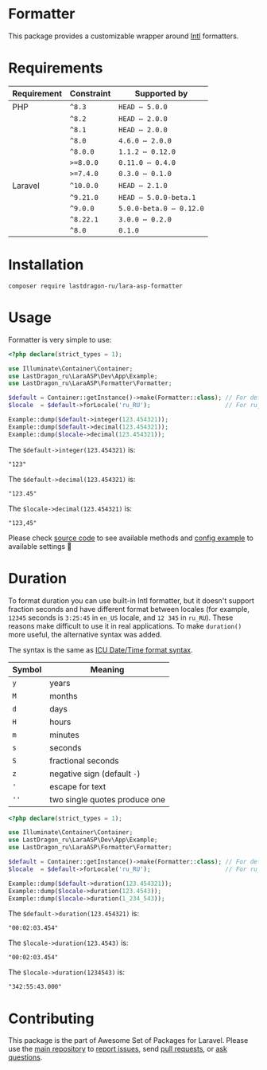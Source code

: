 # Formatter

This package provides a customizable wrapper around [Intl](https://www.php.net/manual/en/book.intl) formatters.

[include:exec]: <../../dev/artisan lara-asp-documentator:requirements>
[//]: # (start: 876a9177c0e8e3722ac84e8f3888245fc9070a64a87dedfe7c9d9ba2a13b374b)
[//]: # (warning: Generated automatically. Do not edit.)

# Requirements

| Requirement  | Constraint          | Supported by |
|--------------|---------------------|------------------|
|  PHP  | `^8.3` |   `HEAD ⋯ 5.0.0`   |
|  | `^8.2` |   `HEAD ⋯ 2.0.0`   |
|  | `^8.1` |   `HEAD ⋯ 2.0.0`   |
|  | `^8.0` |   `4.6.0 ⋯ 2.0.0`   |
|  | `^8.0.0` |   `1.1.2 ⋯ 0.12.0`   |
|  | `>=8.0.0` |   `0.11.0 ⋯ 0.4.0`   |
|  | `>=7.4.0` |   `0.3.0 ⋯ 0.1.0`   |
|  Laravel  | `^10.0.0` |   `HEAD ⋯ 2.1.0`   |
|  | `^9.21.0` |   `HEAD ⋯ 5.0.0-beta.1`   |
|  | `^9.0.0` |   `5.0.0-beta.0 ⋯ 0.12.0`   |
|  | `^8.22.1` |   `3.0.0 ⋯ 0.2.0`   |
|  | `^8.0` |  `0.1.0`   |

[//]: # (end: 876a9177c0e8e3722ac84e8f3888245fc9070a64a87dedfe7c9d9ba2a13b374b)

[include:template]: ../../docs/Shared/Installation.md ({"data": {"package": "formatter"}})
[//]: # (start: ca18ec42d5b2c99e52f3a550acc6e29f65958871ab3405d38e82ef8eab2ad415)
[//]: # (warning: Generated automatically. Do not edit.)

# Installation

```shell
composer require lastdragon-ru/lara-asp-formatter
```

[//]: # (end: ca18ec42d5b2c99e52f3a550acc6e29f65958871ab3405d38e82ef8eab2ad415)

# Usage

Formatter is very simple to use:

[include:example]: ./docs/Examples/Usage.php
[//]: # (start: 25c8cf0ee2862aeda3cd8ff6bf8d2d3592fee1c00042550be5ee7686ead4cc44)
[//]: # (warning: Generated automatically. Do not edit.)

```php
<?php declare(strict_types = 1);

use Illuminate\Container\Container;
use LastDragon_ru\LaraASP\Dev\App\Example;
use LastDragon_ru\LaraASP\Formatter\Formatter;

$default = Container::getInstance()->make(Formatter::class); // For default app locale
$locale  = $default->forLocale('ru_RU');                     // For ru_RU locale

Example::dump($default->integer(123.454321));
Example::dump($default->decimal(123.454321));
Example::dump($locale->decimal(123.454321));
```

The `$default->integer(123.454321)` is:

```plain
"123"
```

The `$default->decimal(123.454321)` is:

```plain
"123.45"
```

The `$locale->decimal(123.454321)` is:

```plain
"123,45"
```

[//]: # (end: 25c8cf0ee2862aeda3cd8ff6bf8d2d3592fee1c00042550be5ee7686ead4cc44)

Please check [source code](./src/Formatter.php) to see available methods and [config example](defaults/config.php) to available settings 🤗

# Duration

To format duration you can use built-in Intl formatter, but it doesn't support fraction seconds and have different format between locales (for example, `12345` seconds is `3:25:45` in `en_US` locale, and `12 345` in `ru_RU`). These reasons make difficult to use it in real applications. To make `duration()` more useful, the alternative syntax was added.

[include:docblock]: ./src/Utils/DurationFormatter.php
[//]: # (start: 8e359fc1ea71d4c4b58c4acdcd3289f180a89cbd39ebdbd10422908bd66b0268)
[//]: # (warning: Generated automatically. Do not edit.)

The syntax is the same as [ICU Date/Time format syntax](https://unicode-org.github.io/icu/userguide/format_parse/datetime/#datetime-format-syntax).

| Symbol | Meaning                       |
|--------|-------------------------------|
| `y`    | years                         |
| `M`    | months                        |
| `d`    | days                          |
| `H`    | hours                         |
| `m`    | minutes                       |
| `s`    | seconds                       |
| `S`    | fractional seconds            |
| `z`    | negative sign (default `-`)   |
| `'`    | escape for text               |
| `''`   | two single quotes produce one |

[//]: # (end: 8e359fc1ea71d4c4b58c4acdcd3289f180a89cbd39ebdbd10422908bd66b0268)

[include:example]: ./docs/Examples/Duration.php
[//]: # (start: bb574f6b1315aa7b33a56d897b23ecc4d18dece9ea201b85b54154e144931d3b)
[//]: # (warning: Generated automatically. Do not edit.)

```php
<?php declare(strict_types = 1);

use Illuminate\Container\Container;
use LastDragon_ru\LaraASP\Dev\App\Example;
use LastDragon_ru\LaraASP\Formatter\Formatter;

$default = Container::getInstance()->make(Formatter::class); // For default app locale
$locale  = $default->forLocale('ru_RU');                     // For ru_RU locale

Example::dump($default->duration(123.454321));
Example::dump($locale->duration(123.4543));
Example::dump($locale->duration(1_234_543));
```

The `$default->duration(123.454321)` is:

```plain
"00:02:03.454"
```

The `$locale->duration(123.4543)` is:

```plain
"00:02:03.454"
```

The `$locale->duration(1234543)` is:

```plain
"342:55:43.000"
```

[//]: # (end: bb574f6b1315aa7b33a56d897b23ecc4d18dece9ea201b85b54154e144931d3b)

[include:file]: ../../docs/Shared/Contributing.md
[//]: # (start: 057ec3a599c54447e95d6dd2e9f0f6a6621d9eb75446a5e5e471ba9b2f414b89)
[//]: # (warning: Generated automatically. Do not edit.)

# Contributing

This package is the part of Awesome Set of Packages for Laravel. Please use the [main repository](https://github.com/LastDragon-ru/lara-asp) to [report issues](https://github.com/LastDragon-ru/lara-asp/issues), send [pull requests](https://github.com/LastDragon-ru/lara-asp/pulls), or [ask questions](https://github.com/LastDragon-ru/lara-asp/discussions).

[//]: # (end: 057ec3a599c54447e95d6dd2e9f0f6a6621d9eb75446a5e5e471ba9b2f414b89)
